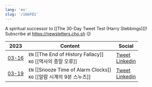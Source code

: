```yaml
---
lang: 'en'
slug: '/166FD1'
---
```


A spiritual successor to [[The 30-Day Tweet Test (Harry Stebbings)]]! Subscribe at https://newsletters.cho.sh 😉

| 2023                               | Content                                                                    | Social                                                                                                                                                        |
| ---------------------------------- | -------------------------------------------------------------------------- | ------------------------------------------------------------------------------------------------------------------------------------------------------------- |
| [03-16](../journals/2023-03-16.md) | `EN` [[The End of History Fallacy]] <br/> `KO` [[역사의 종말 오류]]        | [Tweet](https://twitter.com/anaclumos/status/1636536814566801409) <br/> [Linkedin](https://www.linkedin.com/feed/update/urn:li:activity:7042306380153720832/) |
| [03-19](../journals/2023-03-19.md) | `EN` [[Snooze Time of Alarm Clocks]] <br/> `KO` [[알람 시계의 9분 스누즈]] | [Tweet](https://twitter.com/anaclumos/) <br/> [Linkedin](https://linkedin.com)                                                                                |
